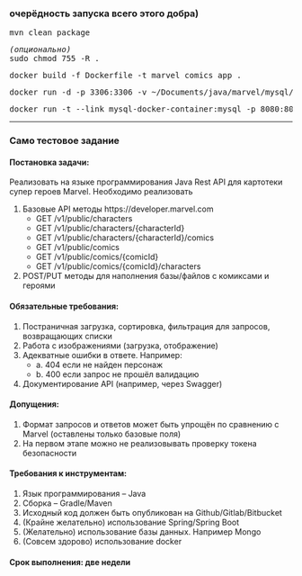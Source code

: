 <h3>очерёдность запуска всего этого добра)</h3>

<pre>mvn clean package</pre>

<pre><i>(опционально)</i><br/>sudo chmod 755 -R .</pre>

<pre>docker build -f Dockerfile -t marvel_comics_app .</pre>

<pre>docker run -d -p 3306:3306 -v ~/Documents/java/marvel/mysql/etc/mysql/:/etc/mysql/conf.d -v ~/Documents/java/marvel/mysql/var/lib/mysql:/var/lib/mysql --name mysql-docker-container -e MYSQL_ROOT_PASSWORD=root -e MYSQL_DATABASE=sfg_dev -e MYSQL_USER=sfg_dev_user -e MYSQL_PASSWORD=123 mysql:latest</pre>

<pre>docker run -t --link mysql-docker-container:mysql -p 8080:8080 --name jar-app-marvel-container marvel_comics_app</pre>

<hr>

<h3>Само тестовое задание</h3>
<h4>Постановка задачи:</h4>
<p>Реализовать на языке программирования Java Rest API для картотеки супер героев Marvel.
Необходимо реализовать</p>    
    <ol>
        <li>
          Базовые API методы https://developer.marvel.com
            <ul>
                <li>GET /v1/public/characters</li>
                <li>GET /v1/public/characters/{characterId}</li>
                <li>GET /v1/public/characters/{characterId}/comics</li>
                <li>GET /v1/public/comics</li>
                <li>GET /v1/public/comics/{comicId}</li>
                <li>GET /v1/public/comics/{comicId}/characters</li>
            </ul>
          </li>
        <li>
          POST/PUT методы для наполнения базы/файлов с комиксами и героями
        </li>
    </ol>
      
        
<h4>Обязательные требования:</h4>
    <ol>
        <li>Постраничная загрузка, сортировка, фильтрация для запросов, возвращающих списки</li>
        <li>Работа с изображениями (загрузка, отображение)</li>
        <li>Адекватные ошибки в ответе. Например:
             <ul>
                 <li>a. 404 если не найден персонаж</li>
                 <li>b. 400 если запрос не прошёл валидацию</li>
             </ul>
        </li>
        <li>Документирование API (например, через Swagger)</li>
    </ol>
        
<h4>Допущения:</h4>
<ol>
  <li>Формат запросов и ответов может быть упрощён по сравнению с Marvel (оставлены только базовые поля)</li>
  <li>На первом этапе можно не реализовывать проверку токена безопасности</li>
</ol>
    
<h4>Требования к инструментам:</h4>
    <ol>
        <li>Язык программирования – Java</li>
        <li>Сборка – Gradle/Maven</li>
        <li>Исходный код должен быть опубликован на Github/Gitlab/Bitbucket</li>
        <li>(Крайне желательно) использование Spring/Spring Boot</li>
        <li>(Желательно) использование базы данных. Например Mongo</li>
        <li>(Совсем здорово) использование docker</li>
    </ol>
<h4>Срок выполнения: две недели</h4>
